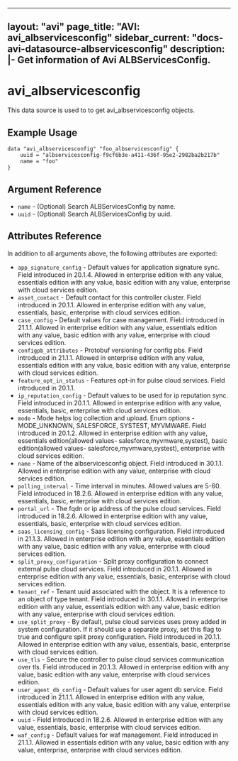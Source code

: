<!--
    Copyright 2021 VMware, Inc.
    SPDX-License-Identifier: Mozilla Public License 2.0
-->
---
layout: "avi"
page_title: "AVI: avi_albservicesconfig"
sidebar_current: "docs-avi-datasource-albservicesconfig"
description: |-
  Get information of Avi ALBServicesConfig.
---

# avi_albservicesconfig

This data source is used to to get avi_albservicesconfig objects.

## Example Usage

```hcl
data "avi_albservicesconfig" "foo_albservicesconfig" {
    uuid = "albservicesconfig-f9cf6b3e-a411-436f-95e2-2982ba2b217b"
    name = "foo"
}
```

## Argument Reference

* `name` - (Optional) Search ALBServicesConfig by name.
* `uuid` - (Optional) Search ALBServicesConfig by uuid.

## Attributes Reference

In addition to all arguments above, the following attributes are exported:

* `app_signature_config` - Default values for application signature sync. Field introduced in 20.1.4. Allowed in enterprise edition with any value, essentials edition with any value, basic edition with any value, enterprise with cloud services edition.
* `asset_contact` - Default contact for this controller cluster. Field introduced in 20.1.1. Allowed in enterprise edition with any value, essentials, basic, enterprise with cloud services edition.
* `case_config` - Default values for case management. Field introduced in 21.1.1. Allowed in enterprise edition with any value, essentials edition with any value, basic edition with any value, enterprise with cloud services edition.
* `configpb_attributes` - Protobuf versioning for config pbs. Field introduced in 21.1.1. Allowed in enterprise edition with any value, essentials edition with any value, basic edition with any value, enterprise with cloud services edition.
* `feature_opt_in_status` - Features opt-in for pulse cloud services. Field introduced in 20.1.1.
* `ip_reputation_config` - Default values to be used for ip reputation sync. Field introduced in 20.1.1. Allowed in enterprise edition with any value, essentials, basic, enterprise with cloud services edition.
* `mode` - Mode helps log collection and upload. Enum options - MODE_UNKNOWN, SALESFORCE, SYSTEST, MYVMWARE. Field introduced in 20.1.2. Allowed in enterprise edition with any value, essentials edition(allowed values- salesforce,myvmware,systest), basic edition(allowed values- salesforce,myvmware,systest), enterprise with cloud services edition.
* `name` - Name of the albservicesconfig object. Field introduced in 30.1.1. Allowed in enterprise edition with any value, enterprise with cloud services edition.
* `polling_interval` - Time interval in minutes. Allowed values are 5-60. Field introduced in 18.2.6. Allowed in enterprise edition with any value, essentials, basic, enterprise with cloud services edition.
* `portal_url` - The fqdn or ip address of the pulse cloud services. Field introduced in 18.2.6. Allowed in enterprise edition with any value, essentials, basic, enterprise with cloud services edition.
* `saas_licensing_config` - Saas licensing configuration. Field introduced in 21.1.3. Allowed in enterprise edition with any value, essentials edition with any value, basic edition with any value, enterprise with cloud services edition.
* `split_proxy_configuration` - Split proxy configuration to connect external pulse cloud services. Field introduced in 20.1.1. Allowed in enterprise edition with any value, essentials, basic, enterprise with cloud services edition.
* `tenant_ref` - Tenant uuid associated with the object. It is a reference to an object of type tenant. Field introduced in 30.1.1. Allowed in enterprise edition with any value, essentials edition with any value, basic edition with any value, enterprise with cloud services edition.
* `use_split_proxy` - By default, pulse cloud services uses proxy added in system configuration. If it should use a separate proxy, set this flag to true and configure split proxy configuration. Field introduced in 20.1.1. Allowed in enterprise edition with any value, essentials, basic, enterprise with cloud services edition.
* `use_tls` - Secure the controller to pulse cloud services communication over tls. Field introduced in 20.1.3. Allowed in enterprise edition with any value, basic edition with any value, enterprise with cloud services edition.
* `user_agent_db_config` - Default values for user agent db service. Field introduced in 21.1.1. Allowed in enterprise edition with any value, essentials edition with any value, basic edition with any value, enterprise with cloud services edition.
* `uuid` - Field introduced in 18.2.6. Allowed in enterprise edition with any value, essentials, basic, enterprise with cloud services edition.
* `waf_config` - Default values for waf management. Field introduced in 21.1.1. Allowed in essentials edition with any value, basic edition with any value, enterprise, enterprise with cloud services edition.

